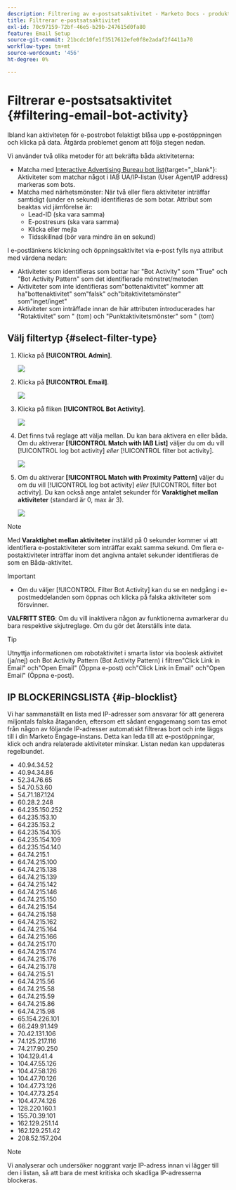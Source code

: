 ```yaml
---
description: Filtrering av e-postsatsaktivitet - Marketo Docs - produktdokumentation
title: Filtrerar e-postsatsaktivitet
exl-id: 70c97159-72bf-46e5-b29b-247615d0fa80
feature: Email Setup
source-git-commit: 21bcdc10fe1f3517612efe0f8e2adaf2f4411a70
workflow-type: tm+mt
source-wordcount: '456'
ht-degree: 0%

---
```


# Filtrerar e-postsatsaktivitet {#filtering-email-bot-activity}

Ibland kan aktiviteten för e-postrobot felaktigt blåsa upp e-postöppningen och klicka på data. Åtgärda problemet genom att följa stegen nedan.

Vi använder två olika metoder för att bekräfta båda aktiviteterna:

* Matcha med [Interactive Advertising Bureau bot list](https://www.iab.com/guidelines/iab-abc-international-spiders-bots-list/){target="_blank"}: Aktiviteter som matchar något i IAB UA/IP-listan (User Agent/IP address) markeras som bots.
* Matcha med närhetsmönster: När två eller flera aktiviteter inträffar samtidigt (under en sekund) identifieras de som botar. Attribut som beaktas vid jämförelse är:
   * Lead-ID (ska vara samma)
   * E-postresurs (ska vara samma)
   * Klicka eller mejla
   * Tidsskillnad (bör vara mindre än en sekund)

I e-postlänkens klickning och öppningsaktivitet via e-post fylls nya attribut med värdena nedan:

* Aktiviteter som identifieras som bottar har &quot;Bot Activity&quot; som &quot;True&quot; och &quot;Bot Activity Pattern&quot; som det identifierade mönstret/metoden
* Aktiviteter som inte identifieras som&quot;bottenaktivitet&quot; kommer att ha&quot;bottenaktivitet&quot; som&quot;falsk&quot; och&quot;bitaktivitetsmönster&quot; som&quot;inget/inget&quot;
* Aktiviteter som inträffade innan de här attributen introducerades har &quot;Rotaktivitet&quot; som &quot; (tom) och &quot;Punktaktivitetsmönster&quot; som &quot; (tom)

## Välj filtertyp {#select-filter-type}

1. Klicka på **[!UICONTROL Admin]**.

   ![](assets/filtering-email-bot-activity-1.png)

1. Klicka på **[!UICONTROL Email]**.

   ![](assets/filtering-email-bot-activity-2.png)

1. Klicka på fliken **[!UICONTROL Bot Activity]**.

   ![](assets/filtering-email-bot-activity-3.png)

1. Det finns två reglage att välja mellan. Du kan bara aktivera en eller båda. Om du aktiverar **[!UICONTROL Match with IAB List]** väljer du om du vill [!UICONTROL log bot activity] _eller_ [!UICONTROL filter bot activity].

   ![](assets/filtering-email-bot-activity-4.png)

1. Om du aktiverar **[!UICONTROL Match with Proximity Pattern]** väljer du om du vill [!UICONTROL log bot activity] _eller_ [!UICONTROL filter bot activity]. Du kan också ange antalet sekunder för **Varaktighet mellan aktiviteter** (standard är 0, max är 3).

   ![](assets/filtering-email-bot-activity-5.png)

>[!NOTE]
>
>Med **Varaktighet mellan aktiviteter** inställd på 0 sekunder kommer vi att identifiera e-postaktiviteter som inträffar exakt samma sekund. Om flera e-postaktiviteter inträffar inom det angivna antalet sekunder identifieras de som en Båda-aktivitet.

>[!IMPORTANT]
>
>* Om du väljer [!UICONTROL Filter Bot Activity] kan du se en nedgång i e-postmeddelanden som öppnas och klicka på falska aktiviteter som försvinner.

**VALFRITT STEG**: Om du vill inaktivera någon av funktionerna avmarkerar du bara respektive skjutreglage. Om du gör det återställs inte data.

>[!TIP]
>
>Utnyttja informationen om robotaktivitet i smarta listor via boolesk aktivitet (ja/nej) och Bot Activity Pattern (Bot Activity Pattern) i filtren&quot;Click Link in Email&quot; och&quot;Open Email&quot; (Öppna e-post) och&quot;Click Link in Email&quot; och&quot;Open Email&quot; (Öppna e-post).

## IP BLOCKERINGSLISTA {#ip-blocklist}

Vi har sammanställt en lista med IP-adresser som ansvarar för att generera miljontals falska åtaganden, eftersom ett sådant engagemang som tas emot från någon av följande IP-adresser automatiskt filtreras bort och inte läggs till i din Marketo Engage-instans. Detta kan leda till att e-postöppningar, klick och andra relaterade aktiviteter minskar. Listan nedan kan uppdateras regelbundet.

* 40.94.34.52
* 40.94.34.86
* 52.34.76.65
* 54.70.53.60
* 54.71.187.124
* 60.28.2.248
* 64.235.150.252
* 64.235.153.10
* 64.235.153.2
* 64.235.154.105
* 64.235.154.109
* 64.235.154.140
* 64.74.215.1
* 64.74.215.100
* 64.74.215.138
* 64.74.215.139
* 64.74.215.142
* 64.74.215.146
* 64.74.215.150
* 64.74.215.154
* 64.74.215.158
* 64.74.215.162
* 64.74.215.164
* 64.74.215.166
* 64.74.215.170
* 64.74.215.174
* 64.74.215.176
* 64.74.215.178
* 64.74.215.51
* 64.74.215.56
* 64.74.215.58
* 64.74.215.59
* 64.74.215.86
* 64.74.215.98
* 65.154.226.101
* 66.249.91.149
* 70.42.131.106
* 74.125.217.116
* 74.217.90.250
* 104.129.41.4
* 104.47.55.126
* 104.47.58.126
* 104.47.70.126
* 104.47.73.126
* 104.47.73.254
* 104.47.74.126
* 128.220.160.1
* 155.70.39.101
* 162.129.251.14
* 162.129.251.42
* 208.52.157.204

>[!NOTE]
>
>Vi analyserar och undersöker noggrant varje IP-adress innan vi lägger till den i listan, så att bara de mest kritiska och skadliga IP-adresserna blockeras.
